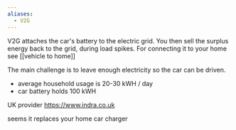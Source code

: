 ```yaml
---
aliases:
  - V2G
---
```

V2G attaches the car's battery to the electric grid. You then sell the surplus energy back to the grid, during load spikes.
For connecting it to your home see [[vehicle to home]]

The main challenge is to leave enough electricity so the car can be driven.

- average household usage is 20-30 kWH / day
- car battery holds 100 kWH

UK provider https://www.indra.co.uk

seems it replaces your home car charger
